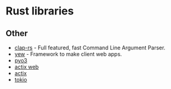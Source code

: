 # Rust libraries
## Other
- [clap-rs](https://github.com/kbknapp/clap-rs) - Full featured, fast Command Line Argument Parser.
- [yew](https://github.com/DenisKolodin/yew) - Framework to make client web apps.
- [pyo3](https://github.com/PyO3/pyo3)
- [actix web](https://github.com/actix/actix-web)
- [actix](https://github.com/actix/actix)
- [tokio](https://github.com/tokio-rs/tokio)